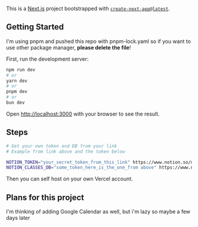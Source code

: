 This is a [Next.js](https://nextjs.org/) project bootstrapped with [`create-next-app@latest`](https://github.com/vercel/next.js/tree/canary/packages/create-next-app).

## Getting Started

I'm using pnpm and pushed this repo with pnpm-lock.yaml so if you want to use other package manager, **please delete the file**!

First, run the development server:

```bash
npm run dev
# or
yarn dev
# or
pnpm dev
# or
bun dev
```

Open [http://localhost:3000](http://localhost:3000) with your browser to see the result.

## Steps

```bash
# Get your own token and DB from your link
# Example from link above and the token below

NOTION_TOKEN="your_secret_token_from_this_link" https://www.notion.so/my-integrations
NOTION_CLASSES_DB="some_token_here_is_the_one_from above" https://www.notion.so/some_token_here_is_the_one_you_should_take?v=idk_what_is_this_dont_take
```

Then you can self host on your own Vercel account.

## Plans for this project

I'm thinking of adding Google Calendar as well, but i'm lazy so maybe a few days later

